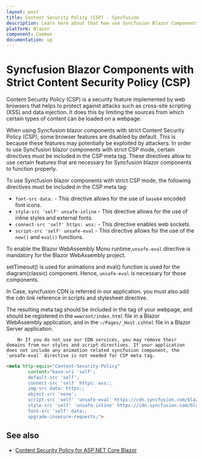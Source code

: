 ```yaml
---
layout: post
title: Content Security Policy (CSP) - Syncfusion
description: Learn here about that how use Syncfusion Blazor Components with strict Content Security Policy (CSP).
platform: Blazor
component: Common
documentation: ug
---
```


# Syncfusion Blazor Components with Strict Content Security Policy (CSP)

Content Security Policy (CSP) is a security feature implemented by web browsers that helps to protect against attacks such as cross-site scripting (XSS) and data injection. It does this by limiting the sources from which certain types of content can be loaded on a webpage.

When using Syncfusion blazor components with strict Content Security Policy (CSP), some browser features are disabled by default. This is because these features may potentially be exploited by attackers. In order to use Syncfusion blazor components with strict CSP mode, certain directives must be included in the CSP meta tag. These directives allow to use certain features that are necessary for Syncfusion blazor components to function properly.

To use Syncfusion blazor components with strict CSP mode, the following directives must be included in the CSP meta tag:

* `font-src data:` - This directive allows for the use of `base64` encoded font icons.
* `style-src 'self' unsafe-inline` - This directive allows for the use of inline styles and external fonts.
* `connect-src 'self' https: wss:` - This directive enables web sockets.
* `script-src 'self' unsafe-eval` - This directive allows for the use of the `new()` and `eval()` functions.

To enable the Blazor WebAssembly Mono runtime,`unsafe-eval` directive is mandatory for the Blazor WebAssembly project.

setTimeout() is used for animations and eval() function is used for the diagram(classic) component. Hence, `unsafe-eval` is necessary for those components.

In Case, syncfusion CDN is referred in our application. you must also add the cdn link reference in scripts and stylesheet directive.

The resulting meta tag should be included in the <head> tag of your webpage, and should be registered in the `wwwroot/index.html` file in a Blazor WebAssembly application, and in the `~/Pages/_Host.cshtml` file in a Blazor Server application.

        N> If you do not use our CDN services, you may remove their domains from our styles and script directives. If your application does not include any animation related syncfusion component, the `unsafe-eval` directive is not needed for CSP meta tag.

```html
<meta http-equiv="Content-Security-Policy"
        content="base-uri 'self';
        default-src 'self';
        connect-src 'self' https: wss:;
        img-src data: https:;
        object-src 'none';
        script-src 'self' 'unsafe-eval' https://cdn.syncfusion.com/blazor/;
        style-src 'self' 'unsafe-inline' https://cdn.syncfusion.com/blazor/;
        font-src 'self' data:;
        upgrade-insecure-requests;">
```

## See also

* [Content Security Policy for ASP.NET Core Blazor](https://learn.microsoft.com/en-us/aspnet/core/blazor/security/content-security-policy?view=aspnetcore-7.0)
